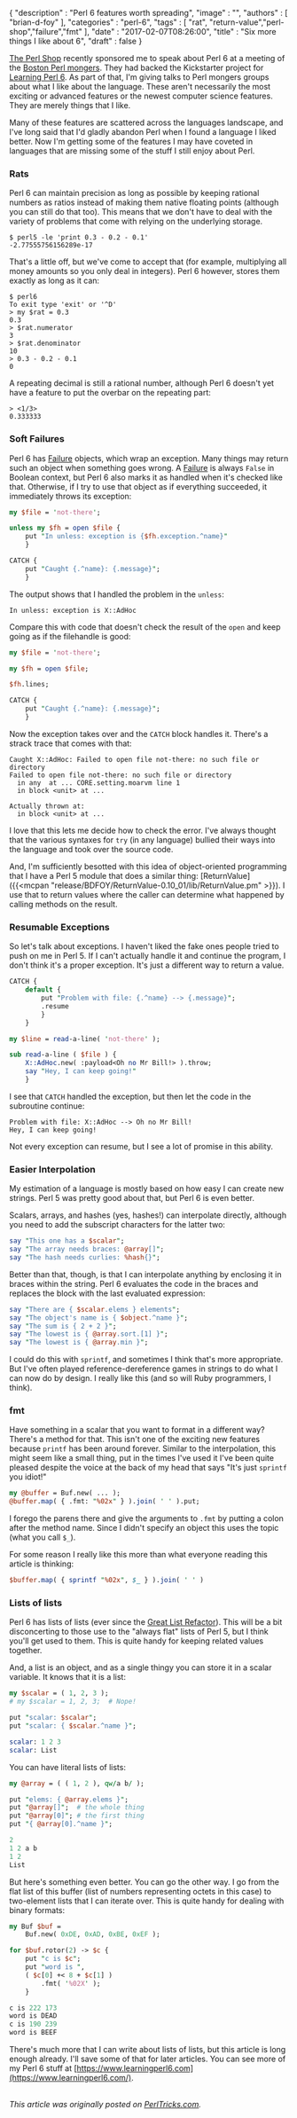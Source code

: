 {
   "description" : "Perl 6 features worth spreading",
   "image" : "",
   "authors" : [
      "brian-d-foy"
   ],
   "categories" : "perl-6",
   "tags" : [
     "rat", "return-value","perl-shop","failure","fmt"
   ],
   "date" : "2017-02-07T08:26:00",
   "title" : "Six more things I like about 6",
   "draft" : false
}

[The Perl Shop](http://www.theperlshop.com) recently sponsored me to speak about Perl 6 at a meeting of the [Boston Perl mongers](http://boston.pm.org). They had backed the Kickstarter project for [Learning Perl 6](https://www.learningperl6.com). As part of that, I'm giving talks to Perl mongers groups about what I like about the language. These aren't necessarily the most exciting or advanced features or the newest computer science features. They are merely things that I like.

Many of these features are scattered across the languages landscape, and I've long said that I'd gladly abandon Perl when I found a language I liked better. Now I'm getting some of the features I may have coveted in languages that are missing some of the stuff I still enjoy about Perl.

### Rats

Perl 6 can maintain precision as long as possible by keeping rational numbers as ratios instead of making them native floating points (although you can still do that too). This means that we don't have to deal with the variety of problems that come with relying on the underlying storage.

	$ perl5 -le 'print 0.3 - 0.2 - 0.1'
	-2.77555756156289e-17

That's a little off, but we've come to accept that (for example, multiplying all money amounts so you only deal in integers). Perl 6 however, stores them exactly as long as it can:

	$ perl6
	To exit type 'exit' or '^D'
	> my $rat = 0.3
	0.3
	> $rat.numerator
	3
	> $rat.denominator
	10
	> 0.3 - 0.2 - 0.1
	0

A repeating decimal is still a rational number, although Perl 6 doesn't yet have a feature to put the overbar on the repeating part:

	> <1/3>
	0.333333

### Soft Failures

Perl 6 has [Failure](https://docs.perl6.org/type/Failure) objects, which wrap an exception. Many things may return such an object when something goes wrong. A [Failure](https://docs.perl6.org/type/Failure) is always `False` in Boolean context, but Perl 6 also marks it as handled when it's checked like that. Otherwise, if I try to use that object as if everything succeeded, it immediately throws its exception:

```perl
my $file = 'not-there';

unless my $fh = open $file {
	put "In unless: exception is {$fh.exception.^name}"
	}

CATCH {
	put "Caught {.^name}: {.message}";
	}
```

The output shows that I handled the problem in the `unless`:

	In unless: exception is X::AdHoc

Compare this with code that doesn't check the result of the `open` and keep going as if the filehandle is good:

```perl
my $file = 'not-there';

my $fh = open $file;

$fh.lines;

CATCH {
	put "Caught {.^name}: {.message}";
	}
```

Now the exception takes over and the `CATCH` block handles it. There's a strack trace that comes with that:

	Caught X::AdHoc: Failed to open file not-there: no such file or directory
	Failed to open file not-there: no such file or directory
	  in any  at ... CORE.setting.moarvm line 1
	  in block <unit> at ...

	Actually thrown at:
	  in block <unit> at ...

I love that this lets me decide how to check the error. I've always thought that the various syntaxes for `try` (in any language) bullied their ways into the language and took over the source code.

And, I'm sufficiently besotted with this idea of object-oriented programming that I have a Perl 5 module that does a similar thing: [ReturnValue]({{<mcpan "release/BDFOY/ReturnValue-0.10_01/lib/ReturnValue.pm" >}}). I use that to return values where the caller can determine what happened by calling methods on the result.

### Resumable Exceptions

So let's talk about exceptions. I haven't liked the fake ones people tried to push on me in Perl 5. If I can't actually handle it and continue the program, I don't think it's a proper exception. It's just a different way to return a value.

```perl
CATCH {
	default {
		put "Problem with file: {.^name} --> {.message}";
		.resume
		}
	}

my $line = read-a-line( 'not-there' );

sub read-a-line ( $file ) {
	X::AdHoc.new( :payload<Oh no Mr Bill!> ).throw;
	say "Hey, I can keep going!"
	}
```

I see that `CATCH` handled the exception, but then let the code in the subroutine continue:

	Problem with file: X::AdHoc --> Oh no Mr Bill!
	Hey, I can keep going!

Not every exception can resume, but I see a lot of promise in this ability.

### Easier Interpolation

My estimation of a language is mostly based on how easy I can create new strings. Perl 5 was pretty good about that, but Perl 6 is even better.

Scalars, arrays, and hashes (yes, hashes!) can interpolate directly, although you need to add the subscript characters for the latter two:

```perl
say "This one has a $scalar";
say "The array needs braces: @array[]";
say "The hash needs curlies: %hash{}";
```

Better than that, though, is that I can interpolate anything by enclosing it in braces within the string. Perl 6 evaluates the code in the braces and replaces the block with the last evaluated expression:

```perl
say "There are { $scalar.elems } elements";
say "The object's name is { $object.^name }";
say "The sum is { 2 + 2 }";
say "The lowest is { @array.sort.[1] }";
say "The lowest is { @array.min }";
```

I could do this with `sprintf`, and sometimes I think that's more appropriate. But I've often played reference-dereference games in strings to do what I can now do by design. I really like this (and so will Ruby programmers, I think).

### fmt

Have something in a scalar that you want to format in a different way? There's a method for that. This isn't one of the exciting new features because `printf` has been around forever. Similar to the interpolation, this might seem like a small thing, put in the times I've used it I've been quite pleased despite the voice at the back of my head that says "It's just `sprintf` you idiot!"

```perl
my @buffer = Buf.new( ... );
@buffer.map( { .fmt: "%02x" } ).join( ' ' ).put;
```

I forego the parens there and give the arguments to `.fmt` by putting a colon after the method name. Since I didn't specify an object this uses the topic (what you call `$_`).

For some reason I really like this more than what everyone reading this article is thinking:

```perl
$buffer.map( { sprintf "%02x", $_ } ).join( ' ' )
```

### Lists of lists

Perl 6 has lists of lists (ever since the [Great List Refactor](https://perl6advent.wordpress.com/2015/12/14/day-15-2015-the-year-of-the-great-list-refactor/)). This will be a bit disconcerting to those use to the "always flat" lists of Perl 5, but I think you'll get used to them. This is quite handy for keeping related values together.

And, a list is an object, and as a single thingy you can store it in a scalar variable. It knows that it is a list:

```perl
my $scalar = ( 1, 2, 3 );
# my $scalar = 1, 2, 3;  # Nope!

put "scalar: $scalar";
put "scalar: { $scalar.^name }";

scalar: 1 2 3
scalar: List
```

You can have literal lists of lists:

```perl
my @array = ( ( 1, 2 ), qw/a b/ );

put "elems: { @array.elems }";
put "@array[]";  # the whole thing
put "@array[0]"; # the first thing
put "{ @array[0].^name }";

2
1 2 a b
1 2
List
```

But here's something even better. You can go the other way. I go from the flat list of this buffer (list of numbers representing octets in this case) to two-element lists that I can iterate over. This is quite handy for dealing with binary formats:

```perl
my Buf $buf =
	Buf.new( 0xDE, 0xAD, 0xBE, 0xEF );

for $buf.rotor(2) -> $c {
	put "c is $c";
	put "word is ",
	( $c[0] +< 8 + $c[1] )
		.fmt( '%02X' );
	}

c is 222 173
word is DEAD
c is 190 239
word is BEEF
```

There's much more that I can write about lists of lists, but this article is long enough already. I'll save some of that for later articles. You can see more of my Perl 6 stuff at [https://www.learningperl6.com](https://www.learningperl6.com/).

\
*This article was originally posted on [PerlTricks.com](http://perltricks.com).*
